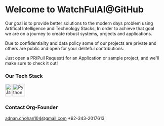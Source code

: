 # Welcome to WatchFulAI@GitHub

Our goal is to provide better solutions to the modern days problem using Artifical Intelligence and Technology Stacks, In order to achieve that goal we are on a journey to create robust systems, projects and applications.

Due to confidentiality and data policy some of our projects are private and others are public and open for your deliteful contributions.

Just open a PR(Pull Request) for an Application or sample project, and we'll make sure to check it out!


### Our Tech Stack
<p align="left">

<img src="https://upload.wikimedia.org/wikipedia/de/e/e1/Java-Logo.svg" alt="Java logo" width="20" height="40"/>

<img src="https://upload.wikimedia.org/wikipedia/commons/c/c3/Python-logo-notext.svg" alt="Python logo" width="40" height="40"/>


<!-- Upcoming Stacks -->

<!-- <a href="https://github.com/deeplcom/deepl-dotnet"> <img src="https://raw.githubusercontent.com/devicons/devicon/master/icons/csharp/csharp-original.svg" alt="C# logo" width="40" height="40"/></a>  -->

<!-- <a href="https://github.com/DeepLcom/deepl-node"> <img src="https://upload.wikimedia.org/wikipedia/commons/d/d9/Node.js_logo.svg" alt="Node.js logo" width="80" height="40"/></a>  -->


</p>

<!-- ### Projects Overview -->


### Contact Org-Founder
adnan.chohan104@gmail.com
+92-343-2017613
